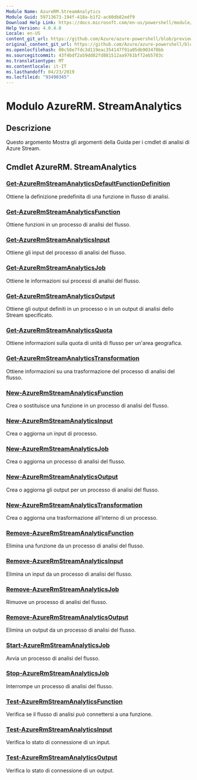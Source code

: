 ```yaml
---
Module Name: AzureRM.StreamAnalytics
Module Guid: 59713673-194f-418a-b1f2-ac60db82edf9
Download Help Link: https://docs.microsoft.com/en-us/powershell/module/azurerm.streamanalytics
Help Version: 4.0.4.0
Locale: en-US
content_git_url: https://github.com/Azure/azure-powershell/blob/preview/src/ResourceManager/StreamAnalytics/Commands.StreamAnalytics/help/AzureRM.StreamAnalytics.md
original_content_git_url: https://github.com/Azure/azure-powershell/blob/preview/src/ResourceManager/StreamAnalytics/Commands.StreamAnalytics/help/AzureRM.StreamAnalytics.md
ms.openlocfilehash: 00c58e7fdc3d119eac354147f91a05db903470bb
ms.sourcegitcommit: 43f4bdf2a59dd82fd881512aa9761bf72eb5703c
ms.translationtype: MT
ms.contentlocale: it-IT
ms.lasthandoff: 04/23/2019
ms.locfileid: "93490345"
---
```

# Modulo AzureRM. StreamAnalytics
## Descrizione
Questo argomento Mostra gli argomenti della Guida per i cmdlet di analisi di Azure Stream.

## Cmdlet AzureRM. StreamAnalytics
### [Get-AzureRmStreamAnalyticsDefaultFunctionDefinition](Get-AzureRmStreamAnalyticsDefaultFunctionDefinition.md)
Ottiene la definizione predefinita di una funzione in flusso di analisi.

### [Get-AzureRmStreamAnalyticsFunction](Get-AzureRmStreamAnalyticsFunction.md)
Ottiene funzioni in un processo di analisi del flusso.

### [Get-AzureRmStreamAnalyticsInput](Get-AzureRmStreamAnalyticsInput.md)
Ottiene gli input del processo di analisi del flusso.

### [Get-AzureRmStreamAnalyticsJob](Get-AzureRmStreamAnalyticsJob.md)
Ottiene le informazioni sui processi di analisi del flusso.

### [Get-AzureRmStreamAnalyticsOutput](Get-AzureRmStreamAnalyticsOutput.md)
Ottiene gli output definiti in un processo o in un output di analisi dello Stream specificato.

### [Get-AzureRmStreamAnalyticsQuota](Get-AzureRmStreamAnalyticsQuota.md)
Ottiene informazioni sulla quota di unità di flusso per un'area geografica.

### [Get-AzureRmStreamAnalyticsTransformation](Get-AzureRmStreamAnalyticsTransformation.md)
Ottiene informazioni su una trasformazione del processo di analisi del flusso.

### [New-AzureRmStreamAnalyticsFunction](New-AzureRmStreamAnalyticsFunction.md)
Crea o sostituisce una funzione in un processo di analisi del flusso.

### [New-AzureRmStreamAnalyticsInput](New-AzureRmStreamAnalyticsInput.md)
Crea o aggiorna un input di processo.

### [New-AzureRmStreamAnalyticsJob](New-AzureRmStreamAnalyticsJob.md)
Crea o aggiorna un processo di analisi del flusso.

### [New-AzureRmStreamAnalyticsOutput](New-AzureRmStreamAnalyticsOutput.md)
Crea o aggiorna gli output per un processo di analisi del flusso.

### [New-AzureRmStreamAnalyticsTransformation](New-AzureRmStreamAnalyticsTransformation.md)
Crea o aggiorna una trasformazione all'interno di un processo.

### [Remove-AzureRmStreamAnalyticsFunction](Remove-AzureRmStreamAnalyticsFunction.md)
Elimina una funzione da un processo di analisi del flusso.

### [Remove-AzureRmStreamAnalyticsInput](Remove-AzureRmStreamAnalyticsInput.md)
Elimina un input da un processo di analisi del flusso.

### [Remove-AzureRmStreamAnalyticsJob](Remove-AzureRmStreamAnalyticsJob.md)
Rimuove un processo di analisi del flusso.

### [Remove-AzureRmStreamAnalyticsOutput](Remove-AzureRmStreamAnalyticsOutput.md)
Elimina un output da un processo di analisi del flusso.

### [Start-AzureRmStreamAnalyticsJob](Start-AzureRmStreamAnalyticsJob.md)
Avvia un processo di analisi del flusso.

### [Stop-AzureRmStreamAnalyticsJob](Stop-AzureRmStreamAnalyticsJob.md)
Interrompe un processo di analisi del flusso.

### [Test-AzureRmStreamAnalyticsFunction](Test-AzureRmStreamAnalyticsFunction.md)
Verifica se il flusso di analisi può connettersi a una funzione.

### [Test-AzureRmStreamAnalyticsInput](Test-AzureRmStreamAnalyticsInput.md)
Verifica lo stato di connessione di un input.

### [Test-AzureRmStreamAnalyticsOutput](Test-AzureRmStreamAnalyticsOutput.md)
Verifica lo stato di connessione di un output.

